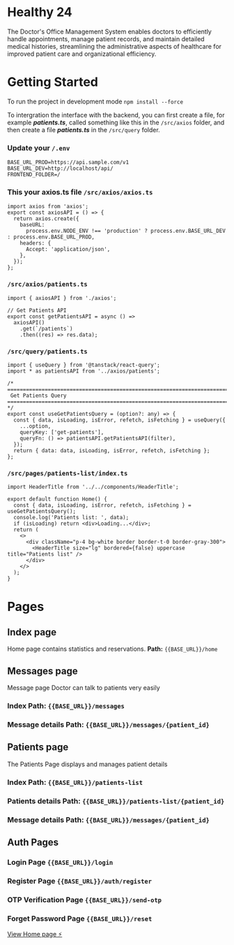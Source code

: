 # Healthy 24

The Doctor's Office Management System enables doctors to efficiently handle appointments, manage patient records, and maintain detailed medical histories, streamlining the administrative aspects of healthcare for improved patient care and organizational efficiency.

# Getting Started

To run the project in development mode
`npm install --force`

To intergration the interface with the backend, you can first create a file, for example **_patients.ts_**, called something like this in the `/src/axios` folder, and then create a file **_patients.ts_** in the `/src/query` folder.

### Update your `/.env`

```batch
BASE_URL_PROD=https://api.sample.com/v1
BASE_URL_DEV=http://localhost/api/
FRONTEND_FOLDER=/
```

### This your axios.ts file `/src/axios/axios.ts`

```tsx
import axios from 'axios';
export const axiosAPI = () => {
  return axios.create({
    baseURL:
      process.env.NODE_ENV !== 'production' ? process.env.BASE_URL_DEV : process.env.BASE_URL_PROD,
    headers: {
      Accept: 'application/json',
    },
  });
};
```

### `/src/axios/patients.ts`

```tsx
import { axiosAPI } from './axios';

// Get Patients API
export const getPatientsAPI = async () =>
  axiosAPI()
    .get(`/patients`)
    .then((res) => res.data);
```

### `/src/query/patients.ts`

```tsx
import { useQuery } from '@tanstack/react-query';
import * as patientsAPI from '../axios/patients';

/*
=====================================================================================
 Get Patients Query
=====================================================================================
*/
export const useGetPatientsQuery = (option?: any) => {
  const { data, isLoading, isError, refetch, isFetching } = useQuery({
    ...option,
    queryKey: ['get-patients'],
    queryFn: () => patientsAPI.getPatientsAPI(filter),
  });
  return { data: data, isLoading, isError, refetch, isFetching };
};
```

### `/src/pages/patients-list/index.ts`

```tsx
import HeaderTitle from '../../components/HeaderTitle';

export default function Home() {
  const { data, isLoading, isError, refetch, isFetching } = useGetPatientsQuery();
  console.log('Patients list: ', data);
  if (isLoading) return <div>Loading...</div>;
  return (
    <>
      <div className="p-4 bg-white border border-t-0 border-gray-300">
        <HeaderTitle size="lg" bordered={false} uppercase title="Patients list" />
      </div>
    </>
  );
}
```

# Pages

## Index page

Home page contains statistics and reservations.
**Path:** `{{BASE_URL}}/home`

## Messages page

Message page Doctor can talk to patients very easily

### **Index Path:** `{{BASE_URL}}/messages`

### **Message details Path:** `{{BASE_URL}}/messages/{patient_id}`

## Patients page

The Patients Page displays and manages patient details

### **Index Path:** `{{BASE_URL}}/patients-list`

### **Patients details Path:** `{{BASE_URL}}/patients-list/{patient_id}`

### **Message details Path:** `{{BASE_URL}}/messages/{patient_id}`

## Auth Pages

### Login Page `{{BASE_URL}}/login`

### Register Page `{{BASE_URL}}/auth/register`

### OTP Verification Page `{{BASE_URL}}/send-otp`

### Forget Password Page `{{BASE_URL}}/reset`

[View Home page ⚡](https://healthy-24.vercel.app/home)

```

```
